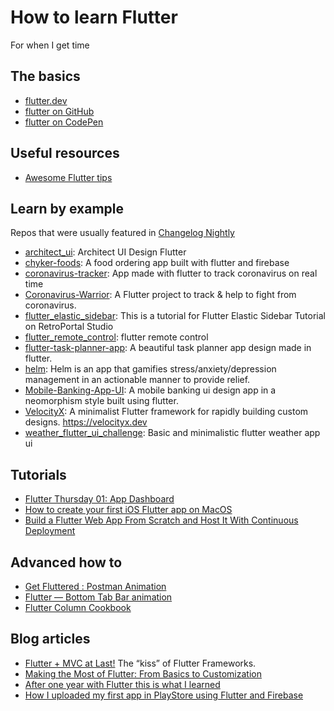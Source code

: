 # How to learn Flutter
For when I get time

## The basics

- [flutter.dev](https://flutter.dev/)
- [flutter on GitHub](https://github.com/flutter/flutter)
- [flutter on CodePen](https://codepen.io/flutter)

## Useful resources

- [Awesome Flutter tips](https://github.com/erluxman/awesomefluttertips)

## Learn by example
Repos that were usually featured in [Changelog Nightly](https://changelog.com/nightly)

- [architect_ui](https://github.com/kawal7415/architect_ui): Architect UI Design Flutter
- [chyker-foods](https://github.com/OLayemii/chyker-foods): A food ordering app built with flutter and firebase
- [coronavirus-tracker](https://github.com/X-SLAYER/coronavirus-tracker): App made with flutter to track coronavirus on real time
- [Coronavirus-Warrior](https://github.com/iampawan/Coronavirus-Warrior): A Flutter project to track & help to fight from coronavirus.
- [flutter_elastic_sidebar](https://github.com/letsdoit07/flutter_elastic_sidebar): This is a tutorial for Flutter Elastic Sidebar Tutorial on RetroPortal Studio
- [flutter_remote_control](https://github.com/simplezhli/flutter_remote_control): flutter remote control
- [flutter-task-planner-app](https://github.com/TheAlphaApp/flutter-task-planner-app): A beautiful task planner app design made in flutter.
- [helm](https://github.com/chuabingquan/helm): Helm is an app that gamifies stress/anxiety/depression management in an actionable manner to provide relief.
- [Mobile-Banking-App-UI](https://github.com/vinothvino42/Mobile-Banking-App-UI): A mobile banking ui design app in a neomorphism style built using flutter.
- [VelocityX](https://github.com/iampawan/VelocityX): A minimalist Flutter framework for rapidly building custom designs. https://velocityx.dev
- [weather_flutter_ui_challenge](https://github.com/mahadydev/weather_flutter_ui_challenge): Basic and minimalistic flutter weather app ui

## Tutorials

- [Flutter Thursday 01: App Dashboard](https://medium.com/@afegbua/flutter-thursday-app-dashboard-565df2aab12c)
- [How to create your first iOS Flutter app on MacOS](https://medium.com/front-end-weekly/how-to-create-your-first-ios-flutter-app-on-macos-7dfa9c3e1962)
- [Build a Flutter Web App From Scratch and Host It With Continuous Deployment](https://medium.com/better-programming/building-flutter-web-app-from-scratch-and-hosting-it-with-continuous-deployment-fde0c20ed711)

## Advanced how to

- [Get Fluttered : Postman Animation](https://itnext.io/get-fluttered-postman-animation-d1760416b680)
- [Flutter — Bottom Tab Bar animation](https://medium.com/@tonyowen/flutter-bottom-tab-bar-animation-75d1ca58c096)
- [Flutter Column Cookbook](https://medium.com/flutter-community/flutter-column-cookbook-35e2d99ae5c8)

## Blog articles

- [Flutter + MVC at Last!](https://medium.com/follow-flutter/flutter-mvc-at-last-275a0dc1e730) The “kiss” of Flutter Frameworks.
- [Making the Most of Flutter: From Basics to Customization](https://medium.com/hackernoon/making-the-most-of-flutter-from-basics-to-customization-433171581d01)
- [After one year with Flutter this is what I learned](https://uxdesign.cc/after-one-year-with-flutter-this-is-what-i-learned-b31181c987c8)
- [How I uploaded my first app in PlayStore using Flutter and Firebase](https://medium.com/@niacubilla/how-i-uploaded-my-first-app-in-playstore-using-flutter-and-firebase-d8ff8d9e1c36)
